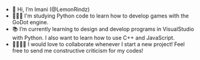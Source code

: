 - 🤗 Hi, I’m Imani (@LemonRindz)
- 👩🏽‍💻 I'm studying Python code to learn how to develop games with the GoDot engine.
- 📚 I’m currently learning to design and develop programs in VisualStudio with Python. I also want to learn how to use C++ and JavaScript.
- 🫱🏻‍🫲🏽 I would love to collaborate whenever I start a new project! Feel free to send me constructive criticism for my codes!
